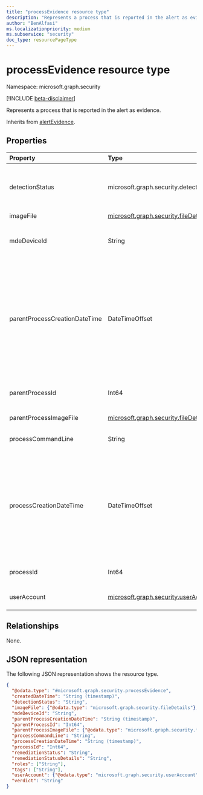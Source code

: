 ```yaml
---
title: "processEvidence resource type"
description: "Represents a process that is reported in the alert as evidence."
author: "BenAlfasi"
ms.localizationpriority: medium
ms.subservice: "security"
doc_type: resourcePageType
---
```


# processEvidence resource type

Namespace: microsoft.graph.security

[!INCLUDE [beta-disclaimer](../../includes/beta-disclaimer.md)]

Represents a process that is reported in the alert as evidence.

Inherits from [alertEvidence](../resources/security-alertevidence.md).

## Properties

|Property|Type|Description|
|:---|:---|:---|
|detectionStatus|microsoft.graph.security.detectionStatus|The status of the detection. The possible values are: `detected`, `blocked`, `prevented`, `unknownFutureValue`.|
|imageFile|[microsoft.graph.security.fileDetails](../resources/security-filedetails.md)|Image file details.|
|mdeDeviceId|String|A unique identifier assigned to a device by Microsoft Defender for Endpoint.|
|parentProcessCreationDateTime|DateTimeOffset|Date and time when the parent of the process was created. The DateTimeOffset type represents date and time information using ISO 8601 format and is always in UTC time. For example, midnight UTC on Jan 1, 2014 is `2014-01-01T00:00:00Z`.|
|parentProcessId|Int64|Process ID (PID) of the parent process that spawned the process.|
|parentProcessImageFile|[microsoft.graph.security.fileDetails](../resources/security-filedetails.md)|Parent process image file details.|
|processCommandLine|String|Command line used to create the new process.|
|processCreationDateTime|DateTimeOffset|Date and time when the process was created. The DateTimeOffset type represents date and time information using ISO 8601 format and is always in UTC time. For example, midnight UTC on Jan 1, 2014 is `2014-01-01T00:00:00Z`.|
|processId|Int64|Process ID (PID) of the newly created process.|
|userAccount|[microsoft.graph.security.userAccount](../resources/security-useraccount.md)|User details of the user that ran the process.|

## Relationships

None.

## JSON representation

The following JSON representation shows the resource type.

<!-- {
  "blockType": "resource",
  "@odata.type": "microsoft.graph.security.processEvidence",
  "baseType": "microsoft.graph.security.alertEvidence"
}
-->
``` json
{
  "@odata.type": "#microsoft.graph.security.processEvidence",
  "createdDateTime": "String (timestamp)",
  "detectionStatus": "String",
  "imageFile": {"@odata.type": "microsoft.graph.security.fileDetails"},
  "mdeDeviceId": "String",
  "parentProcessCreationDateTime": "String (timestamp)",
  "parentProcessId": "Int64",
  "parentProcessImageFile": {"@odata.type": "microsoft.graph.security.fileDetails"},
  "processCommandLine": "String",
  "processCreationDateTime": "String (timestamp)",
  "processId": "Int64",
  "remediationStatus": "String",
  "remediationStatusDetails": "String",
  "roles": ["String"],
  "tags": ["String"],
  "userAccount": {"@odata.type": "microsoft.graph.security.userAccount"},
  "verdict": "String"
}
```

